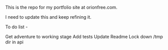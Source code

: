 This is the repo for my portfolio site at orionfree.com.

I need to update this and keep refining it.

To do list -

Get adventure to working stage
Add tests
Update Readme
Lock down /tmp dir in api

